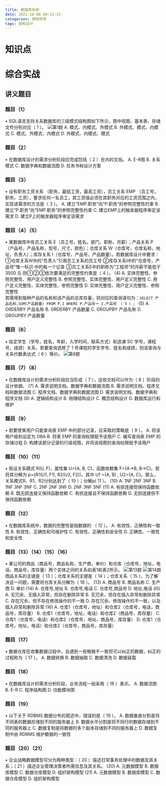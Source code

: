 ```yaml
---
title: 数据库系统
date: 2021-10-08 08:53:15
categories: 架构软考
tags: 架构设计
---
```



# 知识点

<!--more-->

# 综合实战
## 讲义题目
### 题目（1）
• SQL语言支持关系数据库的三级模式结构图如下所示，图中视图、基本表、存储文件分别对应（ 1 ）。
![第1题](/images/系统架构师/数据库系统-第1题.png)
A. 模式、内模式、外模式
B. 外模式、模式、内模式
C. 模式、外模式、内模式
D. 外模式、内模式、模式

### 题目（2）
• 在数据库设计的需求分析阶段应完成包括（ 2 ）在内的文挡。
A. E-R图 
B. 关系模式
C. 数据字典和数据流图 
D. 任务书和设计方案

### 题目（3）
• 设有职务工资关系 （职务，最低工资，最高工资），员工关系 EMP （员工号，职务，工资），要求任何一名员工，其工资值必须在其职务对应的工资范围之内，实现该需求的方法是（ 3 ）。
A. 建立“EMP.职务”向“P.职务”的参照完整性约束
B. 建立“P.职务”向“EMP.职务”的参照完整性约束
C. 建立EMP上的触发器程序审定该需求
D. 建立P上的触发器程序审定该需求

### 题目（4）（5）
 • 某数据库中有员工关系 E（员工号，姓名，部门，职称，月薪）；产品关系 P（产品号，产品名称，型号，尺寸，颜色）；仓库关系 W（仓库号，仓库名称，地址，负责人）；库存关系 I（仓库号，产品号，产品数量）。若数据库设计中要求：
    ①仓库关系W中的“负责人”引用员工关系的员工号
    ②库存关系I中的“仓库号，产品号”惟一标识 中的每一个记录
    ③员工关系E中的职称为“工程师”的月薪不能低于 3500 元
    则①②③依次要满足的完整性约束是（ 4 ）。
(4) 
A. 实体完整性、参照完整性、用户定义完整性
B. 参照完整性、实体完整性、用户定义完整性
C. 用户定义完整性、实体完整性、参照完整性
D. 实体完整性、用户定义完整性、参照完整性
<br/>若需得到每种产品的名称和该产品的总库存量，则对应的查询语句为：`SELECT 产品名称,SUM(产品数量) FROM P,I WHERE P.产品号＝ I.产品号 （ 5 ）; `
(5) A. ORDERBY 产品名称     B. ORDERBY 产品数量     C. GROUPBY 产品名称     D. GROUPBY 产品数量

### 题目（6）
• 给定学生（学号，姓名，年龄，入学时间，联系方式）和选课 SC 学号，课程号，成绩）关系，若要查询选修了 1 号课程的学生学号、姓名和成绩，则该查询与关系代数表达式（ 6 ）等价。
![第6题](/images/系统架构师/数据库系统-第6题.png)

### 题目（7）（8）
• 在数据库设计的需求分析阶段应当形成（ 7 ），这些文档可以作为（ 8 ）阶段的设计依据。
(7) 
A. 需求说明文档、数据字典和数据流图
B. 需求说明文档、程序文档和数据流图
C. 程序文档、数据字典和数据流图
D. 需求说明文档、数据字典和程序文档
(8) A. 逻辑结构设计     B. 物理结构设计     C. 概念结构设计     D. 数据库运行和维护

### 题目（9）
• 若要使某用户只能查询表 EMP 中的部分记录，应采取的策略是（ 9 ）。
A. 将该用户级别设定为 DBA
B. 将表 EMP 的查询权限赋予该用户
C. 编写查询表 EMP 的存储过程
D. 构建该部分记录的行级视图，并将该视图的查询权限赋予该用户

### 题目（10）（11）
• 假设关系模式 R(U, F)，属性集 U={A, B, C)，函数依赖集 F={A->B, B->C)。若将其分解为 p={R1(U1, F1), R2(U2, F2))，其中 U1 ={A, B) , U2={A, C}。那么，关系模式R、R1、R2分别达到了（ 10 ）；分解p( 11 ）。
(10) A. 1NF 2NF 3NF     B. 1NF 3NF 3NF      C. 2NF 2NF 3NF      D. 2NF 3NF 3NF
(11) 
A. 有损连接但保持函数依赖
B. 既无损连接又保持函数依赖
C. 有损连接且不保持函数依赖
D. 无损连接但不保持函数依赖

### 题目（12）
• 在数据库系统中，数据的完整性是指数据的 （ 12 ）。
A. 有效性、正确性和一致性 
B. 有效性、正确性和可维护性
C. 有效性、正确性和安全性 
D. 正确性、一致性和安全性

### 题目（13）（14）（15）（16）
• 某公司的商品（商品号，商品名称，生产商，单价）和仓库（仓库号，地址，电话，商品号，库存量）两个实体之间的关系如表1和表2所示。
![第13题](/images/系统架构师/数据库系统-第13题.png)
![第14题](/images/系统架构师/数据库系统-第14题.png)
商品关系的主键是（ 13 ）；仓库关系的主键是（ 14 ）；仓库关系（ 15 ），为了解决这一问题，需要将仓库关系分解为（ 16 ）。
(13) A. 商品号      B. 商品名称     C. 生产商       D. 单价
(14) A. 仓库号,地址        B. 仓库号,电话     C. 仓库号,商品号       D. 地址,电话
(l5) 
A. 无冗余、无插入异常，但存在删除异常 
B. 无冗余，但存在插入异常和删除异常
C. 存在冗余，但不存在修改操作的不一致
D. 存在冗余、修改操作的不一致，以及插入异常和删除异常
(16) 
A. 仓库1（仓库号，地址）和仓库2（仓库号，电话，商品号，库存量）
B. 仓库1（仓库号，地址，电话）和仓库2（商品号，库存量）
C. 仓库1（仓库号，电话）和仓库2（仓库号，地址，商品号，库存量）
D. 仓库1（仓库号，地址，电话）和仓库2（仓库号，商品号，库存量）

### 题目（17）
• 数据仓库在收集数据过程中，会遇到一些略微不一致但可以纠正的数据，纠正的过程称为（ 17 ）。
A. 数据转换     B. 数据抽取     C. 数据清洗     D. 数据装载

### 题目（18）
• 在数据库设计的需求分析阶段，业务流程一般采用（ 18 ）表示。
A. 数据流图     B. E-R      C. 程序结构图       D. 功能模块图

### 题目（19）
• 以下关于 RDBMS 数据分布的叙述中，错误的是（ 19 ）。
A. 数据垂直分割是将不同表的数据存储到不同的服务器上
B. 数据水平分割是将不同行的数据存储到不同的服务器上
C. 数据复制是将数据的多个副本存储到不同的服务器上
D. 数据复制中由 RDBMS 维护数据的一致性

### 题目（20）（21）
• 企业战略数据模型可分为两种类型：（ 20 ）描述日常事务处理中的数据及其关系；（ 21 ）描述企业管理决策者所需信息及其关系。
(20) A. 元数据模型      B. 数据库模型       C. 数据仓库模型     D. 组织架构模型
(21) A. 元数据模型      B. 数据库模型       C. 数据仓库模型     D. 组织架构模型